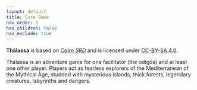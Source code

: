 ```yaml
---
layout: default
title: Core Game
nav_order: 2
has_children: false
nav_exclude: true
---
```

**Thálassa** is based on [*Cairn SRD*](https://cairnrpg.com/) and is
licensed under [CC-BY-SA
4.0](https://creativecommons.org/licenses/by-sa/4.0/).

Thálassa is an adventure game for one facilitator (the odigós) and at
least one other player. Players act as fearless explorers of the
Mediterranean of the Mythical Age, studded with mysterious islands,
thick forests, legendary creatures, labyrinths and dangers.